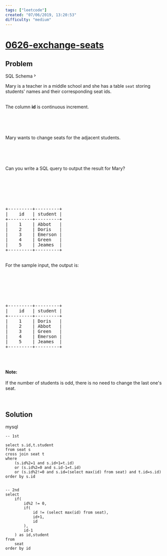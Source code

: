 ```yaml
---
tags: ["leetcode"]
created: "07/06/2019, 13:20:53"
difficulty: "medium"
---
```


# [0626-exchange-seats](https://leetcode.com/problems/exchange-seats/)

## Problem
<div class="sql-schema-wrapper__3VBi"><a class="sql-schema-link__3cEg">SQL Schema<svg viewBox="0 0 24 24" width="1em" height="1em" class="icon__3Su4"><path fill-rule="evenodd" d="M10 6L8.59 7.41 13.17 12l-4.58 4.59L10 18l6-6z"></path></svg></a></div><div><p>Mary is a teacher in a middle school and she has a table <code>seat</code> storing students' names and their corresponding seat ids.</p><br>The column <b>id</b> is continuous increment.<br><br><p>&nbsp;</p><br>Mary wants to change seats for the adjacent students.<br><br><p>&nbsp;</p><br>Can you write a SQL query to output the result for Mary?<br><br><p>&nbsp;</p><br><br><pre>+---------+---------+<br>|    id   | student |<br>+---------+---------+<br>|    1    | Abbot   |<br>|    2    | Doris   |<br>|    3    | Emerson |<br>|    4    | Green   |<br>|    5    | Jeames  |<br>+---------+---------+<br></pre><br>For the sample input, the output is:<br><br><p>&nbsp;</p><br><br><pre>+---------+---------+<br>|    id   | student |<br>+---------+---------+<br>|    1    | Doris   |<br>|    2    | Abbot   |<br>|    3    | Green   |<br>|    4    | Emerson |<br>|    5    | Jeames  |<br>+---------+---------+<br></pre><br><br><p><b>Note:</b><br><br>If the number of students is odd, there is no need to change the last one's seat.</p><br></div>

## Solution

mysql
```mysql
-- 1st
​
select s.id,t.student
from seat s
cross join seat t
where 
    (s.id%2=1 and s.id+1=t.id)
    or (s.id%2=0 and s.id-1=t.id)
    or (s.id%2!=0 and s.id=(select max(id) from seat) and t.id=s.id)
order by s.id
​
​
-- 2nd
select 
    if(
        id%2 != 0,
        if(
            id != (select max(id) from seat),
            id+1,
            id
        ),
        id-1
    ) as id,student
from
    seat
order by id
​
```
